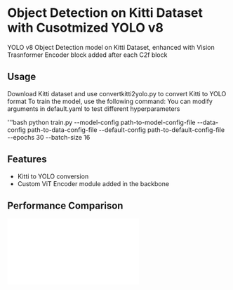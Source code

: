 # Object Detection on Kitti Dataset with Cusotmized YOLO v8
YOLO v8 Object Detection model on Kitti Dataset, enhanced with Vision Trasnformer Encoder block added after each C2f block

## Usage
Download Kitti dataset and use convertkitti2yolo.py to convert Kitti to YOLO format
To train the model, use the following command:
You can modify arguments in default.yaml to test different hyperparameters

'''bash
python train.py --model-config path-to-model-config-file --data-config path-to-data-config-file --default-config path-to-default-config-file --epochs 30 --batch-size 16

## Features
- Kitti to YOLO conversion
- Custom ViT Encoder module added in the backbone

## Performance Comparison
![YOLOv8 vs YOLOv8 with ViT](/data/cmpe258-sp24/017553289/cmpe249/ObjectDetection2D/results/yolo/experiment2/coco_evaluation_metrics_comparsion.pdf)